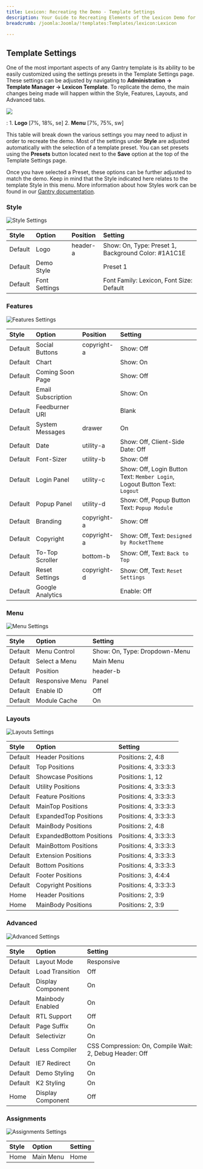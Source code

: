 ```yaml
---
title: Lexicon: Recreating the Demo - Template Settings
description: Your Guide to Recreating Elements of the Lexicon Demo for Joomla
breadcrumb: /joomla:Joomla/!templates:Templates/lexicon:Lexicon

---
```


Template Settings
-----
One of the most important aspects of any Gantry template is its ability to be easily customized using the settings presets in the Template Settings page. These settings can be adjusted by navigating to **Administration -> Template Manager -> Lexicon Template**. To replicate the demo, the main changes being made will happen within the Style, Features, Layouts, and Advanced tabs. 

![][lexicon2]

:   1. **Logo**  [7%, 18%, se]
    2. **Menu**  [7%, 75%, sw]

This table will break down the various settings you may need to adjust in order to recreate the demo. Most of the settings under **Style** are adjusted automatically with the selection of a template preset. You can set presets using the **Presets** button located next to the **Save** option at the top of the Template Settings page.

Once you have selected a Preset, these options can be further adjusted to match the demo. Keep in mind that the Style indicated here relates to the template Style in this menu. More information about how Styles work can be found in our [Gantry documentation][Style].

### Style

![Style Settings][style2]

| Style   | Option        | Position | Setting                                             |  
| :------ | :------------ | :------- | :-------------------------------------------------- |  
| Default | Logo          | header-a | Show: On, Type: Preset 1, Background Color: #1A1C1E |  
| Default | Demo Style    |          | Preset 1                                            |  
| Default | Font Settings |          | Font Family: Lexicon, Font Size: Default            |  

### Features

![Features Settings][features]

| Style   | Option             | Position    | Setting                                                                    |  
| :------ | :----------------- | :---------- | :------------------------------------------------------------------------- |  
| Default | Social Buttons     | copyright-a | Show: Off                                                                  |  
| Default | Chart              |             | Show: On                                                                   |  
| Default | Coming Soon Page   |             | Show: Off                                                                  |  
| Default | Email Subscription |             | Show: On                                                                   |  
| Default | Feedburner URI     |             | Blank                                                                      |  
| Default | System Messages    | drawer      | On                                                                         |  
| Default | Date               | utility-a   | Show: Off, Client-Side Date: Off                                           |  
| Default | Font-Sizer         | utility-b   | Show: Off                                                                  |  
| Default | Login Panel        | utility-c   | Show: Off, Login Button Text: `Member Login`, Logout Button Text: `Logout` |  
| Default | Popup Panel        | utility-d   | Show: Off, Popup Button Text: `Popup Module`                               |  
| Default | Branding           | copyright-a | Show: Off                                                                  |  
| Default | Copyright          | copyright-a | Show: Off, Text: `Designed by RocketTheme`                                 |  
| Default | To-Top Scroller    | bottom-b    | Show: Off, Text: `Back to Top`                                             |  
| Default | Reset Settings     | copyright-d | Show: Off, Text: `Reset Settings`                                          |  
| Default | Google Analytics   |             | Enable: Off                                                                |  

### Menu

![Menu Settings][menu2]

| Style   | Option          | Setting                       |  
| :------ | :-------------- | :---------------------------- |  
| Default | Menu Control    | Show: On, Type: Dropdown-Menu |  
| Default | Select a Menu   | Main Menu                     |  
| Default | Position        | header-b                      |  
| Default | Responsive Menu | Panel                         |  
| Default | Enable ID       | Off                           |  
| Default | Module Cache    | On                            |  

### Layouts

![Layouts Settings][layouts]

| Style   | Option                   | Setting               |  
| :------ | :----------------------- | :-------------------- |  
| Default | Header Positions         | Positions: 2, 4:8     |  
| Default | Top Positions            | Positions: 4, 3:3:3:3 |  
| Default | Showcase Positions       | Positions: 1, 12      |  
| Default | Utility Positions        | Positions: 4, 3:3:3:3 |  
| Default | Feature Positions        | Positions: 4, 3:3:3:3 |  
| Default | MainTop Positions        | Positions: 4, 3:3:3:3 |  
| Default | ExpandedTop Positions    | Positions: 4, 3:3:3:3 |  
| Default | MainBody Positions       | Positions: 2, 4:8     |  
| Default | ExpandedBottom Positions | Positions: 4, 3:3:3:3 |  
| Default | MainBottom Positions     | Positions: 4, 3:3:3:3 |  
| Default | Extension Positions      | Positions: 4, 3:3:3:3 |  
| Default | Bottom Positions         | Positions: 4, 3:3:3:3 |  
| Default | Footer Positions         | Positions: 3, 4:4:4   |  
| Default | Copyright Positions      | Positions: 4, 3:3:3:3 |  
| Home    | Header Positions         | Positions: 2, 3:9     |  
| Home    | MainBody Positions       | Positions: 2, 3:9     |  

### Advanced

![Advanced Settings][advanced]

| Style   | Option           | Setting                                                 |  
| :------ | :--------------- | :------------------------------------------------------ |  
| Default | Layout Mode      | Responsive                                              |  
| Default | Load Transition  | Off                                                     |  
| Default | Display Component  | On                                                      |  
| Default | Mainbody Enabled | On                                                      |  
| Default | RTL Support      | Off                                                     |  
| Default | Page Suffix      | On                                                      |  
| Default | Selectivizr      | On                                                      |  
| Default | Less Compiler    | CSS Compression: On, Compile Wait: 2, Debug Header: Off |  
| Default | IE7 Redirect     | On                                                      |  
| Default | Demo Styling     | On                                                      |  
| Default | K2 Styling       | On                                                      |  
| Home    | Display Component | Off                                                     |
  

### Assignments

![Assignments Settings][assignments]

| Style | Option    | Setting |  
| :---- | :-------- | :------ |  
| Home  | Main Menu | Home    |  

[demo25]: assets/Lexicon.jpg
[menu]: ../../start/menu.md
[Style]: http://docs.gantry.org/gantry4/configure
[lexicon2]: assets/lexicon2.jpeg
[assignments]: assets/assignments_settings.jpeg
[style2]: assets/style_settings.jpeg
[advanced]: assets/advanced_settings.jpeg
[layouts]: assets/layouts_settings.jpeg
[menu2]: assets/menu_settings.jpeg
[features]: assets/features_settings.jpeg